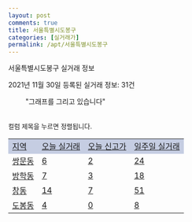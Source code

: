 ```yaml
---
layout: post
comments: true
title: 서울특별시도봉구
categories: [실거래가]
permalink: /apt/서울특별시도봉구
---
```


서울특별시도봉구 실거래 정보

2021년 11월 30일 등록된 실거래 정보: 31건

<!--<script async src="https://pagead2.googlesyndication.com/pagead/js/adsbygoogle.js?client=ca-pub-3485438051770037"
 crossorigin="anonymous"></script>-->

<script type="text/javascript">
  google.charts.load('current', {'packages':['corechart']});
  google.charts.setOnLoadCallback(drawChart);

  function drawChart() {
    var data = google.visualization.arrayToDataTable([['거래일', '매매', '전월세', '전매'], ['21-01', 274, 359, 0], ['21-02', 195, 354, 0], ['21-03', 175, 417, 0], ['21-04', 193, 328, 0], ['21-05', 208, 366, 0], ['21-06', 196, 350, 0], ['21-07', 212, 393, 0], ['21-08', 141, 355, 0], ['21-09', 85, 293, 0], ['21-10', 99, 346, 0], ['21-11', 17, 177, 0]]);

    var options = {
      title: '최근 1년간 유형별 거래량 추이',
      legend: { position: 'bottom' }
    };

    setTimeout(function() {
        var chart = new google.visualization.LineChart(document.getElementById('columnchart_material'));
        chart.draw(data, (options));
        document.getElementById('loading').style.display = 'none';
        var dayLabel = (new Date()).getDay();
        if (dayLabel < 2) {
            sorttable.innerSortFunction.apply(document.getElementById('week'), []);
            sorttable.innerSortFunction.apply(document.getElementById('week'), []);        
        }
        else {
            sorttable.innerSortFunction.apply(document.getElementById('today'), []);
            sorttable.innerSortFunction.apply(document.getElementById('today'), []);
        }
    }, 200);

  }
</script>

<div id="loading" style="z-index:20; display: block; margin-left: 35px">"그래프를 그리고 있습니다"</div>
<div id="columnchart_material" style="width: 95%; margin-left: -35px; display: block"></div>
<!--<div style="width: 95%; margin-left: -35px; display: block">
      <script async src="https://pagead2.googlesyndication.com/pagead/js/adsbygoogle.js?client=ca-pub-3485438051770037"
          crossorigin="anonymous"></script>
      <ins class="adsbygoogle"
          style="display:block"
          data-ad-format="fluid"
          data-ad-layout-key="-fb+5w+4e-db+86"
          data-ad-client="ca-pub-3485438051770037"
          data-ad-slot="1827090281"></ins>
      <script>
          (adsbygoogle = window.adsbygoogle || []).push({});
      </script>
</div>-->
<br>

<font size='small' style='font-size: small;'>컬럼 제목을 누르면 정렬됩니다.</font>
<table class="sortable">
  <tr style='background-color: rgba(114, 132, 186,0.4);'>
    <td id="region"><a href="#">지역</a></td>
    <td id="today"><a href="#">오늘 실거래</a></td>
    <td id="today_new"><a href="#">오늘 신고가</a></td>
    <td id="week"><a href="#">일주일 실거래</a></td>
  </tr>

  
  <tr class="item">
    <td><a href="서울특별시도봉구쌍문동">쌍문동</a></td>
    <td><a href="서울특별시도봉구쌍문동">6</a></td>
    <td><a href="서울특별시도봉구쌍문동">2</a></td>
    <td><a href="서울특별시도봉구쌍문동">24</a></td>
  </tr>
    

  <tr class="item">
    <td><a href="서울특별시도봉구방학동">방학동</a></td>
    <td><a href="서울특별시도봉구방학동">7</a></td>
    <td><a href="서울특별시도봉구방학동">3</a></td>
    <td><a href="서울특별시도봉구방학동">18</a></td>
  </tr>
    

  <tr class="item">
    <td><a href="서울특별시도봉구창동">창동</a></td>
    <td><a href="서울특별시도봉구창동">14</a></td>
    <td><a href="서울특별시도봉구창동">7</a></td>
    <td><a href="서울특별시도봉구창동">51</a></td>
  </tr>
    

  <tr class="item">
    <td><a href="서울특별시도봉구도봉동">도봉동</a></td>
    <td><a href="서울특별시도봉구도봉동">4</a></td>
    <td><a href="서울특별시도봉구도봉동">0</a></td>
    <td><a href="서울특별시도봉구도봉동">8</a></td>
  </tr>
    


</table>


    